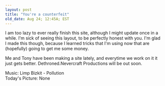 ```yaml
---
layout: post
title: "You're a counterfeit"
old_date: Aug 24; 12:45A; EST
---
```


I am too lazy to ever really finish this site, although I might update once in
a while. I'm sick of seeing this layout, to be perfectly honest with you. I'm
glad I made this though, because I learned tricks that I'm using now that are
(hopefully) going to get me some money.

Me and Tony have been making a site lately, and everytime we work on it it
just gets better. Dethroned.Nevercraft Productions will be out soon.

Music: Limp Bizkit - Pollution  
Today's Picture: None

